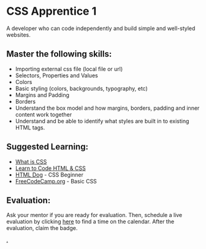 # CSS Apprentice 1

A developer who can code independently and build simple and well-styled websites.

## Master the following skills:

* Importing external css file (local file or url)
* Selectors, Properties and Values
* Colors
* Basic styling (colors, backgrounds, typography, etc)
* Margins and Padding
* Borders
* Understand the box model and how margins, borders, padding and inner content work together
* Understand and be able to identify what styles are built in to existing HTML tags.

## Suggested Learning: 
* [What is CSS](https://www.colorcode.io/course/css-basics)
* [Learn to Code HTML & CSS](https://learn.shayhowe.com/html-css/)
* [HTML Dog](https://www.htmldog.com/guides/css/beginner/) - CSS Beginner
* [FreeCodeCamp.org](https://www.freecodecamp.org/learn/responsive-web-design/basic-css/) - Basic CSS

## Evaluation:

Ask your mentor if you are ready for evaluation. Then, schedule a live evaluation by clicking [here](https://calendly.com/codex-academy/level-1-mastery-evaluation?a1=CSS%20Apprentice%201&a2=O8cej6IdSwiTET8_a98TdA) to find a time on the calendar. After the evaluation, claim the badge.

[.](level-1)